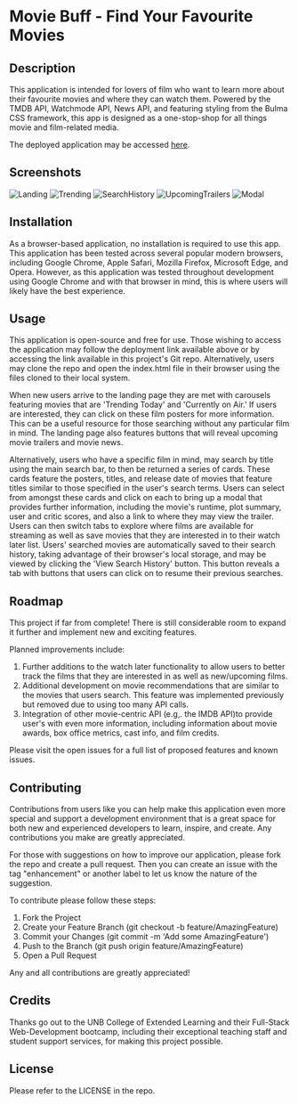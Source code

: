 # Movie Buff - Find Your Favourite Movies

## Description

This application is intended for lovers of film who want to learn more about their favourite movies and where they can watch them. Powered by the TMDB API, Watchmode API, News API, and featuring styling from the Bulma CSS framework, this app is designed as a one-stop-shop for all things movie and film-related media. 

The deployed application may be accessed [here]().

## Screenshots

![Landing](./assets/appScreenshots/Screenshot_1.png)
![Trending](./assets/appScreenshots/Screenshot_2.png)
![SearchHistory](./assets/appScreenshots/Screenshot_3.png)
![UpcomingTrailers](./assets/appScreenshots/Screenshot_4.png)
![Modal](./assets/appScreenshots/Screenshot_5.png)

## Installation

As a browser-based application, no installation is required to use this app. This application has been tested across several popular modern browsers, including Google Chrome, Apple Safari, Mozilla Firefox, Microsoft Edge, and Opera. However, as this application was tested throughout development using Google Chrome and with that browser in mind, this is where users will likely have the best experience. 

## Usage

This application is open-source and free for use. Those wishing to access the application may follow the deployment link available above or by accessing the link available in this project's Git repo. Alternatively, users may clone the repo and open the index.html file in their browser using the files cloned to their local system.

When new users arrive to the landing page they are met with carousels featuring movies that are 'Trending Today' and 'Currently on Air.' If users are interested, they can click on these film posters for more information. This can be a useful resource for those searching without any particular film in mind. The landing page also features buttons that will reveal upcoming movie trailers and movie news. 

Alternatively, users who have a specific film in mind, may search by title using the main search bar, to then be returned a series of cards. These cards feature the posters, titles, and release date of movies that feature titles similar to those specified in the user's search terms. Users can select from amongst these cards and click on each to bring up a modal that provides further information, including the movie's runtime, plot summary, user and critic scores, and also a link to where they may view the trailer. Users can then switch tabs to explore where films are available for streaming as well as save movies that they are interested in to their watch later list. Users' searched movies are automatically saved to their search history, taking advantage of their browser's local storage, and may be viewed by clicking the 'View Search History' button. This button reveals a tab with buttons that users can click on to resume their previous searches.

## Roadmap

This project if far from complete! There is still considerable room to expand it further and implement new and exciting features. 

Planned improvements include: 
1. Further additions to the watch later functionality to allow users to better track the films that they are interested in as well as new/upcoming films.
2. Additional development on movie recommendations that are similar to the movies that users search. This feature was implemented previously but removed due to using too many API calls. 
3. Integration of other movie-centric API (e.g,. the IMDB API)to provide user's with even more information, including information about movie awards, box office metrics, cast info, and film credits.

Please visit the open issues for a full list of proposed features and known issues.

## Contributing

Contributions from users like you can help make this application even more special and support a development environment that is a great space for both new and experienced developers to learn, inspire, and create. Any contributions you make are greatly appreciated.

For those with suggestions on how to improve our application,
please fork the repo and create a pull request. Then you can create an issue with the tag "enhancement" or another label to let us know the nature of the suggestion.

To contribute please follow these steps:

1. Fork the Project
2. Create your Feature Branch (git checkout -b feature/AmazingFeature)
3. Commit your Changes (git commit -m 'Add some AmazingFeature')
4. Push to the Branch (git push origin feature/AmazingFeature)
5. Open a Pull Request

Any and all contributions are greatly appreciated!

## Credits

Thanks go out to the UNB College of Extended Learning and their Full-Stack Web-Development bootcamp, including their exceptional teaching staff and student support services, for making this project possible. 

## License 

Please refer to the LICENSE in the repo.
